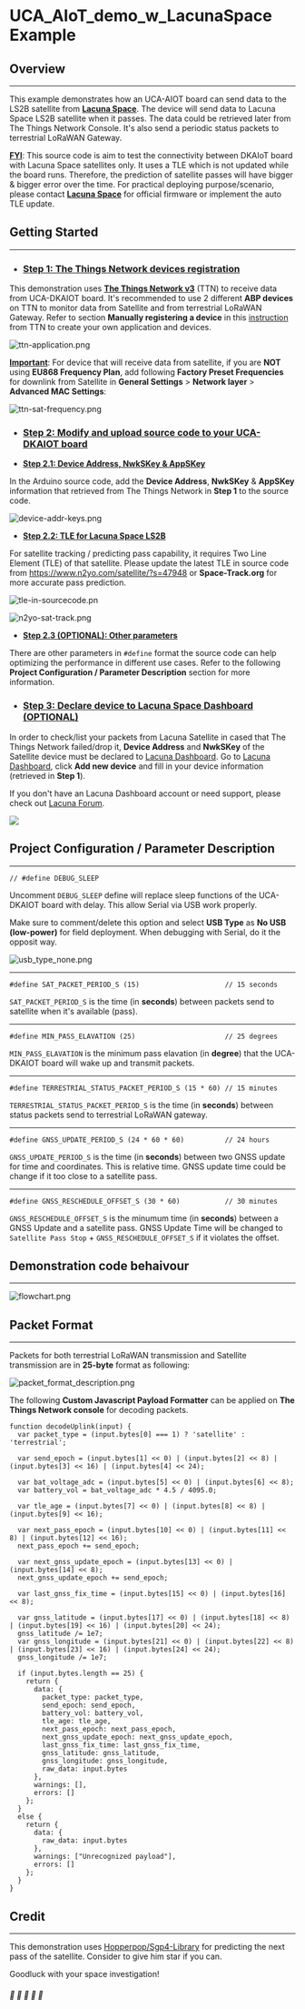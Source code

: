 # UCA_AIoT_demo_w_LacunaSpace Example

## Overview
---

This example demonstrates how an UCA-AIOT board can send data to the LS2B satellite from [**Lacuna Space**](https://lacuna.space/). The device will send data to Lacuna Space LS2B satellite when it passes. The data could be retrieved later from The Things Network Console. It's also send a periodic status packets to terrestrial LoRaWAN Gateway.

<u>**FYI**</u>: This source code is aim to test the connectivity between DKAIoT board with Lacuna Space satellites only. It uses a TLE which is not updated while the board runs. Therefore, the prediction of satellite passes will have bigger & bigger error over the time. For practical deploying purpose/scenario, please contact [**Lacuna Space**](https://lacuna.space/) for official firmware or implement the auto TLE update.

## Getting Started
---

- ### **<u>Step 1: The Things Network devices registration</u>**

This demonstration uses [**The Things Network v3**](https://console.cloud.thethings.network/) (TTN) to receive data from UCA-DKAIOT board. It's recommended to use 2 different **ABP devices** on TTN to monitor data from Satellite and from terrestrial LoRaWAN Gateway. Refer to section **Manually registering a device** in this [instruction](https://www.thethingsindustries.com/docs/devices/adding-devices/) from TTN to create your own application and devices.

![ttn-application.png](docs/ttn-application.png)

<u>**Important**</u>: For device that will receive data from satellite, if you are **NOT** using **EU868 Frequency Plan**, add following **Factory Preset Frequencies** for downlink from Satellite in **General Settings** > **Network layer** > **Advanced MAC Settings**:

![ttn-sat-frequency.png](docs/ttn-sat-frequency.png)

- ### **<u>Step 2: Modify and upload source code to your UCA-DKAIOT board</u>**



- **<u>Step 2.1: Device Address, NwkSKey & AppSKey</u>**

In the Arduino source code, add the **Device Address**, **NwkSKey** & **AppSKey** information that retrieved from The Things Network in **Step 1** to the source code.

![device-addr-keys.png](docs/device-addr-keys.png)

- **<u>Step 2.2: TLE for Lacuna Space LS2B</u>**

For satellite tracking / predicting pass capability, it requires Two Line Element (TLE) of that satellite. Please update the latest TLE in source code from https://www.n2yo.com/satellite/?s=47948 or **Space-Track.org** for more accurate pass prediction.

![tle-in-sourcecode.pn](docs/tle-in-sourcecode.png)

![n2yo-sat-track.png](docs/n2yo-sat-track.png)

- **<u>Step 2.3 (OPTIONAL): Other parameters</u>**

There are other parameters in ```#define``` format the source code can help optimizing the performance in different use cases. Refer to the following **Project Configuration / Parameter Description** section for more information.

- ### **<u>Step 3: Declare device to Lacuna Space Dashboard (OPTIONAL)</u>**

In order to check/list your packets from Lacuna Satellite in cased that The Things Network failed/drop it, **Device Address** and **NwkSKey** of the Satellite device must be declared to [Lacuna Dashboard](https://dashboard.lacuna.space/). Go to [Lacuna Dashboard](https://dashboard.lacuna.space/), click **Add new device** and fill in your device information (retrieved in **Step 1**).

If you don't have an Lacuna Dashboard account or need support, please check out [Lacuna Forum](https://forum.lacuna.space/).

![](docs/lacuna-dashboard.png)

## Project Configuration / Parameter Description
---

```
// #define DEBUG_SLEEP
```

Uncomment ```DEBUG_SLEEP``` define will replace sleep functions of the UCA-DKAIOT board with delay. This allow Serial via USB work properly. 

Make sure to comment/delete this option and select **USB Type** as **No USB (low-power)** for field deployment. When debugging with Serial, do it the opposit way.

![usb_type_none.png](docs/usb_type_none.png)

---

```
#define SAT_PACKET_PERIOD_S (15)                     // 15 seconds
```

```SAT_PACKET_PERIOD_S``` is the time (in **seconds**) between packets send to satellite when it's available (pass).

---

```
#define MIN_PASS_ELAVATION (25)                      // 25 degrees
```

```MIN_PASS_ELAVATION``` is the minimum pass elavation (in **degree**) that the UCA-DKAIOT board will wake up and transmit packets.

---

```
#define TERRESTRIAL_STATUS_PACKET_PERIOD_S (15 * 60) // 15 minutes
```

```TERRESTRIAL_STATUS_PACKET_PERIOD_S``` is the time (in **seconds**) between status packets send to terrestrial LoRaWAN gateway.

---

```
#define GNSS_UPDATE_PERIOD_S (24 * 60 * 60)          // 24 hours
```

```GNSS_UPDATE_PERIOD_S``` is the time (in **seconds**) between two GNSS update for time and coordinates. This is relative time. GNSS update time could be change if it too close to a satellite pass.

---

```
#define GNSS_RESCHEDULE_OFFSET_S (30 * 60)           // 30 minutes
```

```GNSS_RESCHEDULE_OFFSET_S``` is the minumum time (in **seconds**) between a GNSS Update and a satellite pass. GNSS Update Time will be changed to ```Satellite Pass Stop``` + ```GNSS_RESCHEDULE_OFFSET_S``` if it violates the offset.

## Demonstration code behaivour
---

![flowchart.png](docs/flowchart.png)

## Packet Format
---

Packets for both terrestrial LoRaWAN transmission and Satellite transmission are in **25-byte** format as following:

![packet_format_description.png](docs/packet_format_description.png)

The following **Custom Javascript Payload Formatter** can be applied on **The Things Network console** for decoding packets.

```
function decodeUplink(input) {
  var packet_type = (input.bytes[0] === 1) ? 'satellite' : 'terrestrial';
  
  var send_epoch = (input.bytes[1] << 0) | (input.bytes[2] << 8) | (input.bytes[3] << 16) | (input.bytes[4] << 24);
  
  var bat_voltage_adc = (input.bytes[5] << 0) | (input.bytes[6] << 8);
  var battery_vol = bat_voltage_adc * 4.5 / 4095.0;
  
  var tle_age = (input.bytes[7] << 0) | (input.bytes[8] << 8) | (input.bytes[9] << 16);

  var next_pass_epoch = (input.bytes[10] << 0) | (input.bytes[11] << 8) | (input.bytes[12] << 16);
  next_pass_epoch += send_epoch;
  
  var next_gnss_update_epoch = (input.bytes[13] << 0) | (input.bytes[14] << 8);
  next_gnss_update_epoch += send_epoch;
  
  var last_gnss_fix_time = (input.bytes[15] << 0) | (input.bytes[16] << 8);
  
  var gnss_latitude = (input.bytes[17] << 0) | (input.bytes[18] << 8) | (input.bytes[19] << 16) | (input.bytes[20] << 24);
  gnss_latitude /= 1e7;
  var gnss_longitude = (input.bytes[21] << 0) | (input.bytes[22] << 8) | (input.bytes[23] << 16) | (input.bytes[24] << 24);
  gnss_longitude /= 1e7;

  if (input.bytes.length == 25) {
    return {
      data: {
        packet_type: packet_type,
        send_epoch: send_epoch,
        battery_vol: battery_vol,
        tle_age: tle_age,
        next_pass_epoch: next_pass_epoch,
        next_gnss_update_epoch: next_gnss_update_epoch,
        last_gnss_fix_time: last_gnss_fix_time,
        gnss_latitude: gnss_latitude,
        gnss_longitude: gnss_longitude,
        raw_data: input.bytes
      },
      warnings: [],
      errors: []
    };
  }
  else {
    return {
      data: {
        raw_data: input.bytes
      },
      warnings: ["Unrecognized payload"],
      errors: []
    };
  }
}
```


## Credit
---
This demonstration uses [Hopperpop/Sgp4-Library](https://github.com/Hopperpop/Sgp4-Library) for predicting the next pass of the satellite. Consider to give him star if you can.

Goodluck with your space investigation!


##### :satellite: :satellite: :satellite: :satellite: :satellite:
